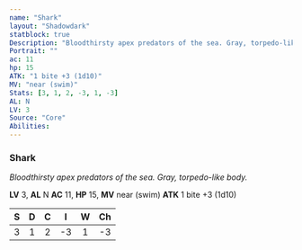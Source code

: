 ```yaml
---
name: "Shark"
layout: "Shadowdark"
statblock: true
Description: "Bloodthirsty apex predators of the sea. Gray, torpedo-like body."
Portrait: ""
ac: 11
hp: 15
ATK: "1 bite +3 (1d10)"
MV: "near (swim)"
Stats: [3, 1, 2, -3, 1, -3]
AL: N
LV: 3
Source: "Core"
Abilities:
---
```


### Shark

_Bloodthirsty apex predators of the sea. Gray, torpedo-like body._

**LV** 3, **AL** N
**AC** 11, **HP** 15, **MV** near (swim)
**ATK** 1 bite +3 (1d10)

|  S  |  D  |  C  |  I  |  W  |  Ch  |
|:---:|:---:|:---:|:---:|:---:|:----:|
| 3 | 1 | 2 | -3 | 1 | -3 |

